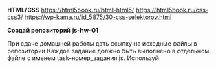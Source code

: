 **HTML/CSS**
https://html5book.ru/html-html5/
https://html5book.ru/css-css3/
https://wp-kama.ru/id_5875/30-css-selektorov.html


**Создай репозиторий js-hw-01**

При сдаче домашней работы дать ссылку на исходные файлы в репозитории
Каждое задание должно быть выполнено в отдельном файле с именем task-номер_задания.js.
Используй <script type="module"> чтобы закрыть код задания в отдельной области видимости и избежать конфликтов имен идентификаторов.
Имена переменных понятные, описательные
Код отформатирован с помощью Prettier

**Задание 1**

Объяви две переменные хранящие название и цену товара: name и price
Присвой переменным следующие характеристики товара (сразу при объявлении)
название: Генератор защитного поля
цена: 1000
Используя шаблонную строку выведи в консоль информацию о товаре, получится: 'Выбран «Генератор защитного поля», цена за штуку 1000 кредитов'.
Присвой товару новую цену - 2000
Используя шаблонную строку выведи в консоль информацию о товаре, получится: 'Выбран «Генератор защитного поля», цена за штуку 2000 кредитов'.

**Задание 2**

Напиши скрипт проверки количества товаров на складе. Есть переменные total (количество товаров на складе) и ordered (единиц товара в заказе).
Сравни эти значения и по результатам выведи:
Если в заказе указано число, превышающее количество товаров на складе, то выведи сообщение "На складе недостаточно твоаров!".
В другом случае выводи сообщение "Заказ оформлен, с вами свяжется менеджер".
Проверь работоспособность кода с разными значениями переменной ordered, например 20, 80 и 130.

const total = 100;
const ordered = 50;

**Задание 3**

Напиши скрипт имитирующий авторизацию администратора в панели управления.

Есть переменная message в которую будет записано сообщение о результате. При загрузке страницы у посетителя запрашивается пароль через prompt:
Если нажали Cancel, записать в message строку 'Отменено пользователем!'
В протовном случае, если введен пароль который совпадает со значением константы ADMIN_PASSWORD, записать в message строку 'Добро пожаловать!'
В противном случае, то есть если ни одно из предыдущих условий не выполнилось, записать в message строку 'Доступ запрещен, неверный пароль!'
После всех проверок вывести в alert значение переменной message.
const ADMIN_PASSWORD = 'adminpass';
let message;

**Задание 4**

На счету пользователя есть 35500 кредитов, значение хранится в переменной credits (создай и присвой). Пользователь решает купить ремонтных дроидов, которые стоят по 3000 кредитов за штуку. Цена одного дроида хранится в переменной pricePerDroid (создай и присвой).
При посещении страницы, используя prompt, необходимо спросить количество дроидов которые пользователь хочет купить и сохранить в переменную.

Напиши скрипт который:
Если в prompt была нажата кнопка Cancel, выводит в консоль сообщение 'Отменено пользователем!'.
В противном случае, рассчитывает общую цену заказа и сохраняет в переменной totalPrice.
Проверяет сможет ли пользователь оплатить заказ:
если сумма к оплате превышает количество кредитов на счету, выводи в консоль сообщение 'Недостаточно средств на счету!'.
в противном случае необходимо посчитать остаток кредитов на счету и вывести сообщение 'Вы купили [число] дроидов, на счету осталось [число] кредитов.'.

**Задание 5**

Пользователь может оформить доставку товара к себе в страну, указав ее при посещении страницы в prompt. Учти, пользователь может ввести имя страны не только буквами нижнего регистра, а к примеру 'кИтАЙ'.

Напиши скрипт который выводит сообщение о стоимости доставки в указанную страну. Обязательно используй switch.
Формат сообщения: 'Доставка в [страна] будет стоить [цена] кредитов'.
Но доставка есть не везде, если указанной страны нет в списке, то выводи в alert сообщение 'В вашей стране доставка не доступна'.

Ниже приведен список стран и стоимость доставки.

Китай - 150 кредитов
Чили - 250 кредитов
Австралия - 165 кредитов
Индия - 90 кредитов
Ямайка - 130 кредитов

**Задание 6**

Напиши скрипт который просит посетителя ввести число в prompt до тех пор, пока посетитель на нажмет Cancel и каждый раз добавляет введенное значение к общей сумме.

При загрузке страницы пользователю предлагается в prompt ввести число. Ввод добавляется к значению переменной total.
Операция ввода числа продолжается до тех пор, пока пользователь не нажмет кнопку Cancel в prompt.
После того как пользователь прекратил ввод нажав кнопку Cancel, показать alert со строкой 'Общая сумма чисел равна [сумма]'.
bell Делать проверку того, что пользователь ввел именно число, а не произвольный набор символов, не нужно. Если хочешь, в случае некорректного ввода, показывай alert с текстом 'Было введено не число, попробуйте еще раз', при этом результат prompt плюсовать к общей сумме не нужно, после чего снова пользователю предлагается ввести число в prompt.

let input;
let total = 0;

